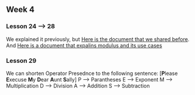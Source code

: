 ## Week 4

### Lesson 24 --> 28

We explained it previously, but [Here is the document that we shared before](https://1drv.ms/b/s!Am6KY0K4fPPagU9QbwdvgyoB6jEN?e=vCUETR).
And [Here is a document that expalins modulus and its use cases](https://1drv.ms/b/s!Am6KY0K4fPPagWR7pOllGzRFfXOv?e=xwvn2z)

### Lesson 29

We can shorten Operator Presednce to the following sentence:
[**P**lease **E**xecuse **M**y **D**ear **A**unt **S**ally]
P --> Parantheses
E --> Exponent
M --> Multiplication
D --> Division
A --> Addition
S --> Subtraction